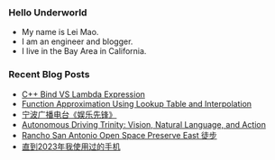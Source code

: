 ### Hello Underworld

- My name is Lei Mao.
- I am an engineer and blogger.
- I live in the Bay Area in California.


### Recent Blog Posts

<!-- BLOG-POST-LIST:START -->
- [C++ Bind VS Lambda Expression](https://leimao.github.io/blog/CPP-Bind-VS-Lambda-Expression/)
- [Function Approximation Using Lookup Table and Interpolation](https://leimao.github.io/blog/Function-Approximation-Lookup-Table-Interpolation/)
- [宁波广播电台《娱乐先锋》](https://leimao.github.io/essay/%E5%AE%81%E6%B3%A2%E5%B9%BF%E6%92%AD%E7%94%B5%E5%8F%B0%E5%A8%B1%E4%B9%90%E5%85%88%E9%94%8B/)
- [Autonomous Driving Trinity: Vision, Natural Language, and Action](https://leimao.github.io/blog/Autonomous-Driving-Trinity/)
- [Rancho San Antonio Open Space Preserve East 徒步](https://leimao.github.io/life/Rancho-San-Antonio-Open-Space-Preserve-East/)
- [直到2023年我使用过的手机](https://leimao.github.io/essay/%E7%9B%B4%E5%88%B02023%E5%B9%B4%E6%88%91%E4%BD%BF%E7%94%A8%E8%BF%87%E7%9A%84%E6%89%8B%E6%9C%BA/)
<!-- BLOG-POST-LIST:END -->
